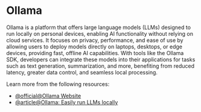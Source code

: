 # Ollama

Ollama is a platform that offers large language models (LLMs) designed to run locally on personal devices, enabling AI functionality without relying on cloud services. It focuses on privacy, performance, and ease of use by allowing users to deploy models directly on laptops, desktops, or edge devices, providing fast, offline AI capabilities. With tools like the Ollama SDK, developers can integrate these models into their applications for tasks such as text generation, summarization, and more, benefiting from reduced latency, greater data control, and seamless local processing.

Learn more from the following resources:

- [@official@Ollama Website](https://ollama.com/)
- [@article@Ollama: Easily run LLMs locally](https://klu.ai/glossary/ollama)